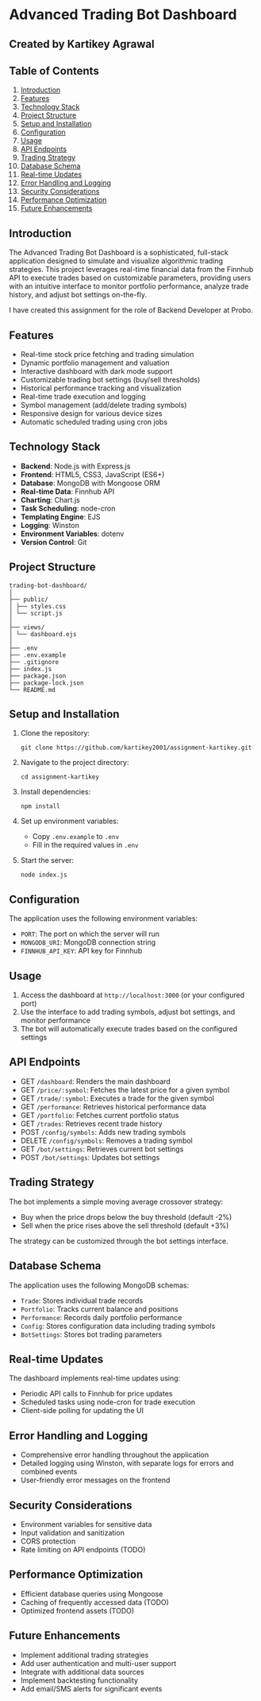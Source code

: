 # Advanced Trading Bot Dashboard

## Created by Kartikey Agrawal

## Table of Contents
1. [Introduction](#introduction)
2. [Features](#features)
3. [Technology Stack](#technology-stack)
4. [Project Structure](#project-structure)
5. [Setup and Installation](#setup-and-installation)
6. [Configuration](#configuration)
7. [Usage](#usage)
8. [API Endpoints](#api-endpoints)
9. [Trading Strategy](#trading-strategy)
10. [Database Schema](#database-schema)
11. [Real-time Updates](#real-time-updates)
12. [Error Handling and Logging](#error-handling-and-logging)
13. [Security Considerations](#security-considerations)
14. [Performance Optimization](#performance-optimization)
15. [Future Enhancements](#future-enhancements)

## Introduction

The Advanced Trading Bot Dashboard is a sophisticated, full-stack application designed to simulate and visualize algorithmic trading strategies. This project leverages real-time financial data from the Finnhub API to execute trades based on customizable parameters, providing users with an intuitive interface to monitor portfolio performance, analyze trade history, and adjust bot settings on-the-fly.

I have created this assignment for the role of Backend Developer at Probo.

## Features

- Real-time stock price fetching and trading simulation
- Dynamic portfolio management and valuation
- Interactive dashboard with dark mode support
- Customizable trading bot settings (buy/sell thresholds)
- Historical performance tracking and visualization
- Real-time trade execution and logging
- Symbol management (add/delete trading symbols)
- Responsive design for various device sizes
- Automatic scheduled trading using cron jobs

## Technology Stack

- **Backend**: Node.js with Express.js
- **Frontend**: HTML5, CSS3, JavaScript (ES6+)
- **Database**: MongoDB with Mongoose ORM
- **Real-time Data**: Finnhub API
- **Charting**: Chart.js
- **Task Scheduling**: node-cron
- **Templating Engine**: EJS
- **Logging**: Winston
- **Environment Variables**: dotenv
- **Version Control**: Git

## Project Structure

```
trading-bot-dashboard/
│
├── public/
│ ├── styles.css
│ └── script.js
│
├── views/
│ └── dashboard.ejs
│
├── .env
├── .env.example
├── .gitignore
├── index.js
├── package.json
├── package-lock.json
└── README.md
```

## Setup and Installation

1. Clone the repository:
   ```
   git clone https://github.com/kartikey2001/assignment-kartikey.git
   ```

2. Navigate to the project directory:
   ```
   cd assignment-kartikey
   ```

3. Install dependencies:
   ```
   npm install
   ```

4. Set up environment variables:
   - Copy `.env.example` to `.env`
   - Fill in the required values in `.env`

5. Start the server:
   ```
   node index.js
   ```

## Configuration

The application uses the following environment variables:

- `PORT`: The port on which the server will run
- `MONGODB_URI`: MongoDB connection string
- `FINNHUB_API_KEY`: API key for Finnhub

## Usage

1. Access the dashboard at `http://localhost:3000` (or your configured port)
2. Use the interface to add trading symbols, adjust bot settings, and monitor performance
3. The bot will automatically execute trades based on the configured settings

## API Endpoints

- GET `/dashboard`: Renders the main dashboard
- GET `/price/:symbol`: Fetches the latest price for a given symbol
- GET `/trade/:symbol`: Executes a trade for the given symbol
- GET `/performance`: Retrieves historical performance data
- GET `/portfolio`: Fetches current portfolio status
- GET `/trades`: Retrieves recent trade history
- POST `/config/symbols`: Adds new trading symbols
- DELETE `/config/symbols`: Removes a trading symbol
- GET `/bot/settings`: Retrieves current bot settings
- POST `/bot/settings`: Updates bot settings

## Trading Strategy

The bot implements a simple moving average crossover strategy:
- Buy when the price drops below the buy threshold (default -2%)
- Sell when the price rises above the sell threshold (default +3%)

The strategy can be customized through the bot settings interface.

## Database Schema

The application uses the following MongoDB schemas:

- `Trade`: Stores individual trade records
- `Portfolio`: Tracks current balance and positions
- `Performance`: Records daily portfolio performance
- `Config`: Stores configuration data including trading symbols
- `BotSettings`: Stores bot trading parameters

## Real-time Updates

The dashboard implements real-time updates using:
- Periodic API calls to Finnhub for price updates
- Scheduled tasks using node-cron for trade execution
- Client-side polling for updating the UI

## Error Handling and Logging

- Comprehensive error handling throughout the application
- Detailed logging using Winston, with separate logs for errors and combined events
- User-friendly error messages on the frontend

## Security Considerations

- Environment variables for sensitive data
- Input validation and sanitization
- CORS protection
- Rate limiting on API endpoints (TODO)

## Performance Optimization

- Efficient database queries using Mongoose
- Caching of frequently accessed data (TODO)
- Optimized frontend assets (TODO)

## Future Enhancements

- Implement additional trading strategies
- Add user authentication and multi-user support
- Integrate with additional data sources
- Implement backtesting functionality
- Add email/SMS alerts for significant events
